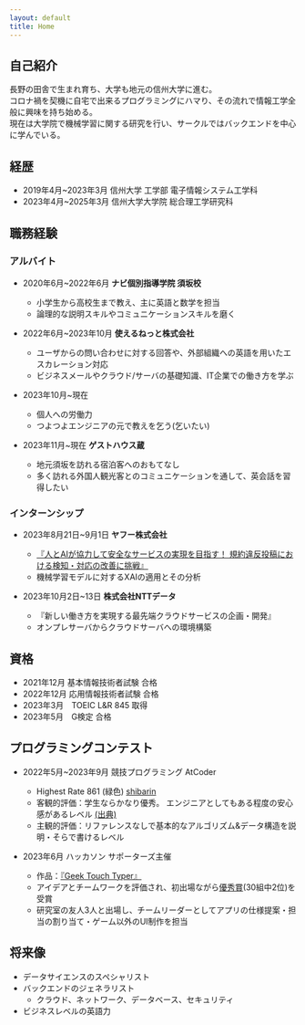 ```yaml
---
layout: default
title: Home
---
```


## 自己紹介
長野の田舎で生まれ育ち、大学も地元の信州大学に進む。  
コロナ禍を契機に自宅で出来るプログラミングにハマり、その流れで情報工学全般に興味を持ち始める。  
現在は大学院で機械学習に関する研究を行い、サークルではバックエンドを中心に学んでいる。

## 経歴
- 2019年4月~2023年3月 信州大学 工学部 電子情報システム工学科
- 2023年4月~2025年3月 信州大学大学院 総合理工学研究科

## 職務経験
### アルバイト
- 2020年6月~2022年6月 **ナビ個別指導学院 須坂校**
  - 小学生から高校生まで教え、主に英語と数学を担当
  - 論理的な説明スキルやコミュニケーションスキルを磨く

- 2022年6月~2023年10月 **使えるねっと株式会社**
  - ユーザからの問い合わせに対する回答や、外部組織への英語を用いたエスカレーション対応
  - ビジネスメールやクラウド/サーバの基礎知識、IT企業での働き方を学ぶ

- 2023年10月~現在 
  - 個人への労働力
  - つよつよエンジニアの元で教えを乞う(乞いたい)

- 2023年11月~現在 **ゲストハウス蔵**
  - 地元須坂を訪れる宿泊客へのおもてなし
  - 多く訪れる外国人観光客とのコミュニケーションを通して、英会話を習得したい


### インターンシップ
- 2023年8月21日~9月1日 **ヤフー株式会社**
  - [『人とAIが協力して安全なサービスの実現を目指す！ 規約違反投稿における検知・対応の改善に挑戦』](https://about.yahoo.co.jp/hr/internship/data/)
  - 機械学習モデルに対するXAIの適用とその分析

- 2023年10月2日~13日 **株式会社NTTデータ**
  - 『新しい働き方を実現する最先端クラウドサービスの企画・開発』
  - オンプレサーバからクラウドサーバへの環境構築


## 資格
- 2021年12月 基本情報技術者試験 合格
- 2022年12月 応用情報技術者試験 合格
- 2023年3月　TOEIC L&R 845 取得
- 2023年5月　G検定 合格

<!-- ### スキル
- プログラミング
  - 得意な言語：Python >>> C++ > その他

  - フロントエンド
    - 経験あり：HTML, CSS, Javascript (フレームワークの経験ほぼなし)
    - ChatGPTと共になら簡単なウェブページを作れるレベル
    - デザインセンスが酷いため、向いてないと判断
  - バックエンド
    - 経験あり：Python, C++, Java, Go, SQL
    - Windows ServerをADサーバとして構築した経験あり
    - ネットワーク、データベース、セキュリティ周りの広く浅い知識
  - データサイエンス
    - 経験あり：Python, R
    - 

- その他 -->


## プログラミングコンテスト
- 2022年5月~2023年9月 競技プログラミング AtCoder 
  - Highest Rate 861 (緑色) [shibarin](https://atcoder.jp/users/shibarin)
  - 客観的評価：学生ならかなり優秀。 エンジニアとしてもある程度の安心感があるレベル  [(出典)](https://chokudai.hatenablog.com/entry/2019/02/11/155904)
  - 主観的評価：リファレンスなしで基本的なアルゴリズム&データ構造を説明・そらで書けるレベル

- 2023年6月 ハッカソン サポーターズ主催
  - 作品：[『Geek Touch Typer』](https://github.com/sbmtrntr/Hackathon_MML)
  - アイデアとチームワークを評価され、初出場ながら[優秀賞](https://twitter.com/geek_pjt/status/1665287265659105281?s=61&t=BE0nPuZTR0ueV0_wTYGzWg)(30組中2位)を受賞
  - 研究室の友人3人と出場し、チームリーダーとしてアプリの仕様提案・担当の割り当て・ゲーム以外のUI制作を担当

<!-- - 2023年11月 ISUCON2023
- 2023年12月 第二回PIGICON
- 2023年12月 ICTSC -->

## 将来像
- データサイエンスのスペシャリスト
- バックエンドのジェネラリスト
  - クラウド、ネットワーク、データベース、セキュリティ
- ビジネスレベルの英語力